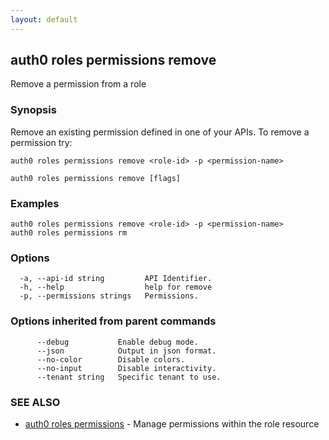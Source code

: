 ```yaml
---
layout: default
---
```

## auth0 roles permissions remove

Remove a permission from a role

### Synopsis

Remove an existing permission defined in one of your APIs.
To remove a permission try:

    auth0 roles permissions remove <role-id> -p <permission-name>

```
auth0 roles permissions remove [flags]
```

### Examples

```
auth0 roles permissions remove <role-id> -p <permission-name>
auth0 roles permissions rm
```

### Options

```
  -a, --api-id string         API Identifier.
  -h, --help                  help for remove
  -p, --permissions strings   Permissions.
```

### Options inherited from parent commands

```
      --debug           Enable debug mode.
      --json            Output in json format.
      --no-color        Disable colors.
      --no-input        Disable interactivity.
      --tenant string   Specific tenant to use.
```

### SEE ALSO

* [auth0 roles permissions](auth0_roles_permissions.md)	 - Manage permissions within the role resource

